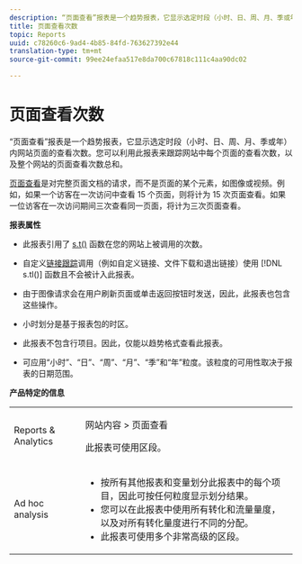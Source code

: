 ```yaml
---
description: “页面查看”报表是一个趋势报表，它显示选定时段（小时、日、周、月、季或年）内网站页面的查看次数。您可以利用此报表来跟踪网站中每个页面的查看次数，以及整个网站的页面查看次数总和。
title: 页面查看次数
topic: Reports
uuid: c78260c6-9ad4-4b85-84fd-763627392e44
translation-type: tm+mt
source-git-commit: 99ee24efaa517e8da700c67818c111c4aa90dc02

---
```



# 页面查看次数

“页面查看”报表是一个趋势报表，它显示选定时段（小时、日、周、月、季或年）内网站页面的查看次数。您可以利用此报表来跟踪网站中每个页面的查看次数，以及整个网站的页面查看次数总和。

[页面查看](/help/components/c-variables/c-metrics/metrics-page-view.md)是对完整页面文档的请求，而不是页面的某个元素，如图像或视频。例如，如果一个访客在一次访问中查看 15 个页面，则将计为 15 次页面查看。如果一位访客在一次访问期间三次查看同一页面，将计为三次页面查看。

**报表属性**

* 此报表引用了 [s.t()](https://marketing.adobe.com/resources/help/en_US/sc/implement/c_the_s.t(.html)function) 函数在您的网站上被调用的次数。
* 自定义[链接跟踪](https://marketing.adobe.com/resources/help/en_US/sc/implement/c_linktracking.html)调用（例如自定义链接、文件下载和退出链接）使用 [!DNL s.tl()] 函数且不会被计入此报表。

* 由于图像请求会在用户刷新页面或单击返回按钮时发送，因此，此报表也包含这些操作。
* 小时划分是基于报表包的时区。
* 此报表不包含行项目。因此，仅能以趋势格式查看此报表。
* 可应用“小时”、“日”、“周”、“月”、“季”和“年”粒度。该粒度的可用性取决于报表的日期范围。

**产品特定的信息**

<table id="table_61F964F47D1D43508B271999F495F7F9"> 
 <tbody> 
  <tr> 
   <td colname="col1"> <p> Reports &amp; Analytics </p> </td> 
   <td colname="col2"> <p> <span class="uicontrol"> 网站内容</span> &gt; <span class="uicontrol">页面查看</span> </p> <p>此报表可使用区段。 </p> </td> 
  </tr> 
  <tr> 
   <td colname="col1"> <p> Ad hoc analysis </p> </td> 
   <td colname="col2"> 
    <ul id="ul_DB66B8F9F6BF473A83EC7668F59776D0"> 
     <li id="li_D1CB486058F040859560D5BFDF3972EE"> 按所有其他报表和变量划分此报表中的每个项目，因此可按任何粒度显示划分结果。 </li> 
     <li id="li_BAADA9ADDD6F47B08D129FD30CD8EF2E">您可以在此报表中使用所有转化和流量量度，以及对所有转化量度进行不同的分配。 </li> 
     <li id="li_3696CA6E0BD54305B3609CCC80F851BA">此报表可使用多个非常高级的区段。 </li> 
    </ul> </td> 
  </tr> 
 </tbody> 
</table>

